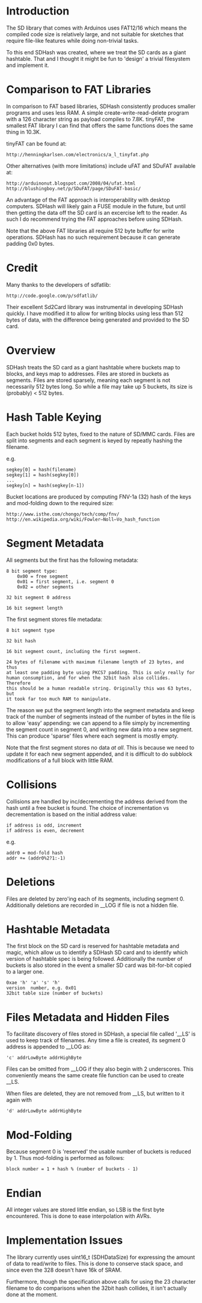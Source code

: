 Introduction
============

The SD library that comes with Arduinos uses FAT12/16 which means the compiled
code size is relatively large, and not suitable for sketches that require
file-like features while doing non-trivial tasks.

To this end SDHash was created, where we treat the SD cards as a giant
hashtable. That and I thought it might be fun to 'design' a trivial filesystem
and implement it.

Comparison to FAT Libraries
===========================

In comparison to FAT based libraries, SDHash consistently produces smaller
programs and uses less RAM. A simple create-write-read-delete program with a
126 character string as payload compiles to 7.8K. tinyFAT, the smallest FAT
library I can find that offers the same functions does the same thing in 10.3K.

tinyFAT can be found at:

	http://henningkarlsen.com/electronics/a_l_tinyfat.php

Other alternatives (with more limitations) include uFAT and SDuFAT available
at:

	http://arduinonut.blogspot.com/2008/04/ufat.html
	http://blushingboy.net/p/SDuFAT/page/SDuFAT-basic/

An advantage of the FAT approach is interoperability with desktop computers.
SDHash will likely gain a FUSE module in the future, but until then getting the
data off the SD card is an excercise left to the reader. As such I do recommend
trying the FAT approaches before using SDHash.

Note that the above FAT libraries all require 512 byte buffer for write
operations. SDHash has no such requirement because it can generate padding 0x0
bytes.

Credit
======

Many thanks to the developers of sdfatlib:

	http://code.google.com/p/sdfatlib/

Their excellent Sd2Card library was instrumental in developing SDHash quickly.
I have modified it to allow for writing blocks using less than 512 bytes of
data, with the difference being generated and provided to the SD card.

Overview
========

SDHash treats the SD card as a giant hashtable where buckets map to blocks,
and keys map to addresses. Files are stored in buckets as segments. Files are
stored sparsely, meaning each segment is not necessarily 512 bytes long. So
while a file may take up 5 buckets, its size is (probably) < 512 bytes.

Hash Table Keying
=================

Each bucket holds 512 bytes, fixed to the nature of SD/MMC cards. Files are
split into segments and each segment is keyed by repeatly hashing the
filename.

e.g. 

	segkey[0] = hash(filename)
	segkey[1] = hash(segkey[0])
	...
	segkey[n] = hash(segkey[n-1])

Bucket locations are produced by computing FNV-1a (32) hash of the keys and
mod-folding down to the required size:

	http://www.isthe.com/chongo/tech/comp/fnv/
	http://en.wikipedia.org/wiki/Fowler–Noll–Vo_hash_function

Segment Metadata
================

All segments but the first has the following metadata:

	8 bit segment type:
		0x00 = free segment
		0x01 = first segment, i.e. segment 0
		0x02 = other segments

	32 bit segment 0 address

	16 bit segment length

The first segment stores file metadata:

	8 bit segment type

	32 bit hash

	16 bit segment count, including the first segment.

	24 bytes of filename with maximum filename length of 23 bytes, and thus
	at least one padding byte using PKCS7 padding. This is only really for
	human consumption, and for when the 32bit hash also collides. Therefore
	this should be a human readable string. Originally this was 63 bytes, but
	it took far too much RAM to manipulate.

The reason we put the segment length into the segment metadata and keep track
of the number of segments instead of the number of bytes in the file is to
allow 'easy' appending: we can append to a file simply by incrementing the
segment count in segment 0, and writing new data into a new segment. This can
produce 'sparse' files where each segment is mostly empty. 

Note that the first segment stores no data *at all*. This is because we need
to update it for each new segment appended, and it is difficult to do subblock
modifications of a full block with little RAM.

Collisions
==========

Collisions are handled by inc/decrementing the address derived from the hash
until a free bucket is found.  The choice of incrementation vs decrementation
is based on the initial address value:

	if address is odd, increment
	if address is even, decrement

e.g. 

	addr0 = mod-fold hash
	addr += (addr0%2?1:-1)

Deletions
=========

Files are deleted by zero'ing each of its segments, including segment 0.
Additionally deletions are recorded in __LOG if file is not a hidden file.

Hashtable Metadata
==================

The first block on the SD card is reserved for hashtable metadata and magic,
which allow us to identify a SDHash SD card and to identify which version of
hashtable spec is being followed. Additionally the number of buckets is also
stored in the event a smaller SD card was bit-for-bit copied to a larger one.

	0xae 'h' 'a' 's' 'h'
	version  number, e.g. 0x01
	32bit table size (number of buckets)


Files Metadata and Hidden Files
===============================

To facilitate discovery of files stored in SDHash, a special file called
'__LS' is used to keep track of filenames. Any time a file is created, its
segment 0 address is appended to __LOG as:

	'c' addrLowByte addrHighByte

Files can be omitted from __LOG if they also begin with 2 underscores. This
conveniently means the same create file function can be used to create __LS.

When files are deleted, they are not removed from __LS, but written to it again
with

	'd' addrLowByte addrHighByte

Mod-Folding
===========

Because segment 0 is 'reserved' the usable number of buckets is reduced by 1.
Thus mod-folding is performed as follows:

	block number = 1 + hash % (number of buckets - 1) 

Endian
======

All integer values are stored little endian, so LSB is the first byte
encountered. This is done to ease interpolation with AVRs.

Implementation Issues
=====================

The library currently uses uint16_t (SDHDataSize) for expressing the amount of
data to read/write to files. This is done to conserve stack space, and since
even the 328 doesn't have 16k of SRAM.

Furthermore, though the specification above calls for using the 23 character
filename to do comparisons when the 32bit hash collides, it isn't actually done
at the moment.
